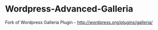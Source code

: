 Wordpress-Advanced-Galleria
===========================

Fork of Wordpress Galleria Plugin - http://wordpress.org/plugins/galleria/
